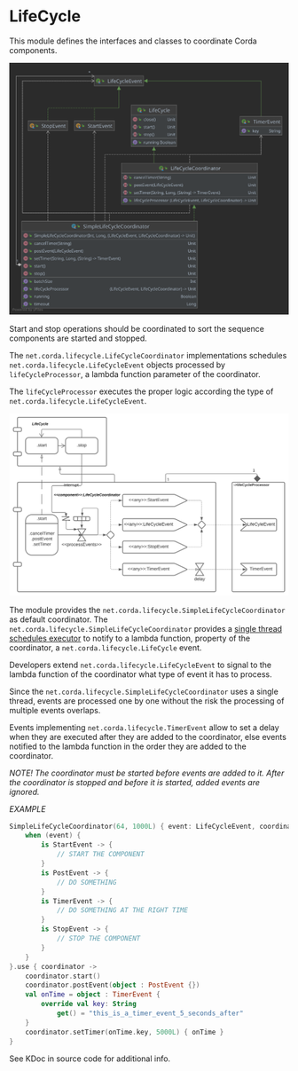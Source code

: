 # LifeCycle

This module defines the interfaces and classes to coordinate Corda components.

![LifeCycle Classes](lifecycle_classes.svg)

Start and stop operations should be coordinated to sort the sequence
components are started and stopped.

The `net.corda.lifecycle.LifeCycleCoordinator` implementations schedules `net.corda.lifecycle.LifeCycleEvent` objects
processed by `lifeCycleProcessor`, a lambda function parameter of the coordinator.

The `lifeCycleProcessor` executes the proper logic according the type of `net.corda.lifecycle.LifeCycleEvent`.

![LifeCycle States](lifecycle_states.svg)

The module provides the `net.corda.lifecycle.SimpleLifeCycleCoordinator`
as default coordinator.
The `net.corda.lifecycle.SimpleLifeCycleCoordinator` provides a
[single thread schedules executor](https://docs.oracle.com/javase/7/docs/api/java/util/concurrent/Executors.html#newSingleThreadScheduledExecutor()) to notify to a lambda
function, property of the coordinator, a `net.corda.lifecycle.LifeCycle` event.

Developers extend `net.corda.lifecycle.LifeCycleEvent` to signal to the lambda
function of the coordinator what type of event it has to process.

Since the `net.corda.lifecycle.SimpleLifeCycleCoordinator` uses a single thread,
events are processed one by one without the risk the processing of multiple
events overlaps.

Events implementing `net.corda.lifecycle.TimerEvent` allow to set a delay when
they are executed after they are added to the coordinator, else events
notified to the lambda function in the order they are added to the coordinator.

*NOTE! The coordinator must be started before events are added to it.
After the coordinator is stopped and before it is started, added events are ignored.* 

*EXAMPLE*

```kotlin
SimpleLifeCycleCoordinator(64, 1000L) { event: LifeCycleEvent, coordinator: LifeCycleCoordinator ->
    when (event) {
        is StartEvent -> {
            // START THE COMPONENT 
        }
        is PostEvent -> {
            // DO SOMETHING
        }
        is TimerEvent -> {
            // DO SOMETHING AT THE RIGHT TIME
        }
        is StopEvent -> {
            // STOP THE COMPONENT
        }
    }
}.use { coordinator ->
    coordinator.start()
    coordinator.postEvent(object : PostEvent {})
    val onTime = object : TimerEvent {
        override val key: String
            get() = "this_is_a_timer_event_5_seconds_after"
    }
    coordinator.setTimer(onTime.key, 5000L) { onTime }
}
```

See KDoc in source code for additional info.